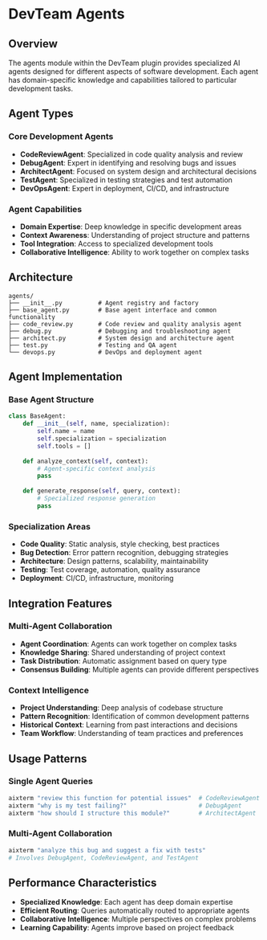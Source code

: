 # DevTeam Agents

## Overview
The agents module within the DevTeam plugin provides specialized AI agents designed for different aspects of software development. Each agent has domain-specific knowledge and capabilities tailored to particular development tasks.

## Agent Types

### Core Development Agents
- **CodeReviewAgent**: Specialized in code quality analysis and review
- **DebugAgent**: Expert in identifying and resolving bugs and issues
- **ArchitectAgent**: Focused on system design and architectural decisions
- **TestAgent**: Specialized in testing strategies and test automation
- **DevOpsAgent**: Expert in deployment, CI/CD, and infrastructure

### Agent Capabilities
- **Domain Expertise**: Deep knowledge in specific development areas
- **Context Awareness**: Understanding of project structure and patterns
- **Tool Integration**: Access to specialized development tools
- **Collaborative Intelligence**: Ability to work together on complex tasks

## Architecture

```
agents/
├── __init__.py          # Agent registry and factory
├── base_agent.py        # Base agent interface and common functionality
├── code_review.py       # Code review and quality analysis agent
├── debug.py             # Debugging and troubleshooting agent
├── architect.py         # System design and architecture agent
├── test.py              # Testing and QA agent
└── devops.py            # DevOps and deployment agent
```

## Agent Implementation

### Base Agent Structure
```python
class BaseAgent:
    def __init__(self, name, specialization):
        self.name = name
        self.specialization = specialization
        self.tools = []
    
    def analyze_context(self, context):
        # Agent-specific context analysis
        pass
    
    def generate_response(self, query, context):
        # Specialized response generation
        pass
```

### Specialization Areas
- **Code Quality**: Static analysis, style checking, best practices
- **Bug Detection**: Error pattern recognition, debugging strategies
- **Architecture**: Design patterns, scalability, maintainability
- **Testing**: Test coverage, automation, quality assurance
- **Deployment**: CI/CD, infrastructure, monitoring

## Integration Features

### Multi-Agent Collaboration
- **Agent Coordination**: Agents can work together on complex tasks
- **Knowledge Sharing**: Shared understanding of project context
- **Task Distribution**: Automatic assignment based on query type
- **Consensus Building**: Multiple agents can provide different perspectives

### Context Intelligence
- **Project Understanding**: Deep analysis of codebase structure
- **Pattern Recognition**: Identification of common development patterns
- **Historical Context**: Learning from past interactions and decisions
- **Team Workflow**: Understanding of team practices and preferences

## Usage Patterns

### Single Agent Queries
```bash
aixterm "review this function for potential issues"  # CodeReviewAgent
aixterm "why is my test failing?"                    # DebugAgent
aixterm "how should I structure this module?"        # ArchitectAgent
```

### Multi-Agent Collaboration
```bash
aixterm "analyze this bug and suggest a fix with tests"
# Involves DebugAgent, CodeReviewAgent, and TestAgent
```

## Performance Characteristics
- **Specialized Knowledge**: Each agent has deep domain expertise
- **Efficient Routing**: Queries automatically routed to appropriate agents
- **Collaborative Intelligence**: Multiple perspectives on complex problems
- **Learning Capability**: Agents improve based on project feedback
